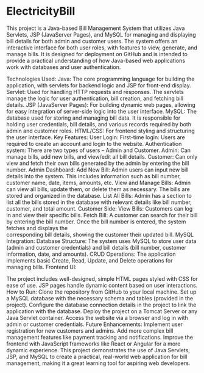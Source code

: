 # ElectricityBill
This project is a Java-based Bill Management System that utilizes Java Servlets, JSP (JavaServer Pages), and MySQL for managing and displaying bill details for both admin and customer users. The system offers an interactive interface for both user roles, with features to view, generate, and manage bills. It is designed for deployment on GitHub and is intended to provide a practical understanding of how Java-based web applications work with databases and user authentication.

Technologies Used:
 Java: The core programming language for building the application, with servlets for backend logic and JSP for front-end display.
 Servlet: Used for handling HTTP requests and responses. The servlets manage the logic for user authentication, bill creation, and fetching bill details.
 JSP (JavaServer Pages): For building dynamic web pages, allowing for easy integration of server-side logic into the user interface.
 MySQL: The database used for storing and managing bill data. It is responsible for holding user credentials, bill details, and various records required by both admin and customer roles.
 HTML/CSS: For frontend styling and structuring the user interface.
Key Features:
 User Login:
 First-time login: Users are required to create an account and login to the website.
 Authentication system: There are two types of users – Admin and Customer.
 Admin: Can manage bills, add new bills, and view/edit all bill details.
 Customer: Can only view and fetch their own bills generated by the admin by entering the bill number.
 Admin Dashboard:
   Add New Bill: Admin users can input new bill details into the system. This includes information such as bill number, customer name, date, items, amounts, etc.
   View and Manage Bills: Admin can view all bills, update them, or delete them as necessary. The bills are stored and organized in the database.
   List All Bills: Admin has a section to list all the bills stored in the database with relevant details like bill number, customer, and total amount.
 Customer Side:
  View Bills: Customers can log in and view their specific bills.
  Fetch Bill: A customer can search for their bill by entering the bill number. Once the bill number is entered, the system fetches and displays the           
  corresponding bill details, showing the customer their updated bill.
MySQL Integration:
  Database Structure: The system uses MySQL to store user data (admin and customer credentials) and bill details (bill number, customer information, date, and 
  amounts).
 CRUD Operations: The application implements basic Create, Read, Update, and Delete operations for managing bills.
Frontend UI:

The project includes well-designed, simple HTML pages styled with CSS for ease of use.
JSP pages handle dynamic content based on user interactions.
How to Run:
Clone the repository from GitHub to your local machine.
Set up a MySQL database with the necessary schema and tables (provided in the project).
Configure the database connection details in the project to link the application with the database.
Deploy the project on a Tomcat Server or any Java Servlet container.
Access the website via a browser and log in with admin or customer credentials.
Future Enhancements:
Implement user registration for new customers and admins.
Add more complex bill management features like payment tracking and notifications.
Improve the frontend with JavaScript frameworks like React or Angular for a more dynamic experience.
This project demonstrates the use of Java Servlets, JSP, and MySQL to create a practical, real-world web application for bill management, making it a great learning tool for aspiring web developers.
